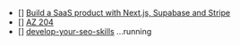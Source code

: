 
- [] [Build a SaaS product with Next.js, Supabase and Stripe](https://egghead.io/courses/build-a-saas-product-with-next-js-supabase-and-stripe-61f2bc20)
- [] [AZ 204](https://app.pluralsight.com/paths/certificate/developing-solutions-for-microsoft-azure-az-204)
- [] [develop-your-seo-skills](https://www.linkedin.com/learning/paths/develop-your-seo-skills?u=111852570) ...running
